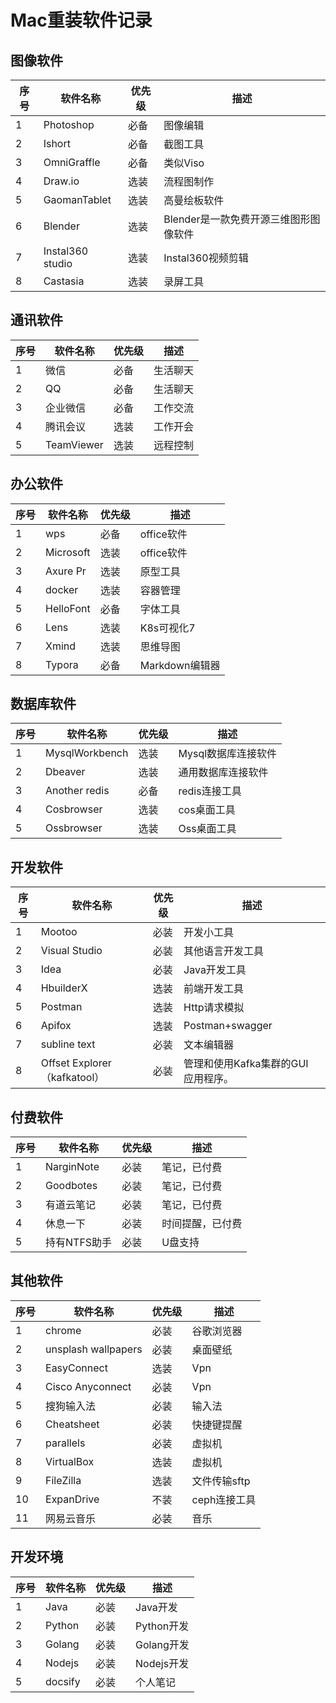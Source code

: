 # Mac重装软件记录

## 图像软件

| 序号 | 软件名称         | 优先级 | 描述                                  |
| ---- | ---------------- | ------ | ------------------------------------- |
| 1    | Photoshop        | 必备   | 图像编辑                              |
| 2    | Ishort           | 必备   | 截图工具                              |
| 3    | OmniGraffle      | 必备   | 类似Viso                              |
| 4    | Draw.io          | 选装   | 流程图制作                            |
| 5    | GaomanTablet     | 选装   | 高曼绘板软件                          |
| 6    | Blender          | 选装   | Blender是一款免费开源三维图形图像软件 |
| 7    | Instal360 studio | 选装   | Instal360视频剪辑                     |
| 8    | Castasia         | 选装   | 录屏工具                              |

## 通讯软件

| 序号 | 软件名称   | 优先级 | 描述     |
| ---- | ---------- | ------ | -------- |
| 1    | 微信       | 必备   | 生活聊天 |
| 2    | QQ         | 必备   | 生活聊天 |
| 3    | 企业微信   | 必备   | 工作交流 |
| 4    | 腾讯会议   | 选装   | 工作开会 |
| 5    | TeamViewer | 选装   | 远程控制 |

## 办公软件

| 序号 | 软件名称  | 优先级 | 描述           |
| ---- | --------- | ------ | -------------- |
| 1    | wps       | 必备   | office软件     |
| 2    | Microsoft | 选装   | office软件     |
| 3    | Axure Pr  | 选装   | 原型工具       |
| 4    | docker    | 选装   | 容器管理       |
| 5    | HelloFont | 必备   | 字体工具       |
| 6    | Lens      | 选装   | K8s可视化7     |
| 7    | Xmind     | 选装   | 思维导图       |
| 8    | Typora    | 必备   | Markdown编辑器 |

## 数据库软件

| 序号 | 软件名称       | 优先级 | 描述                |
| ---- | -------------- | ------ | ------------------- |
| 1    | MysqlWorkbench | 选装   | Mysql数据库连接软件 |
| 2    | Dbeaver        | 选装   | 通用数据库连接软件  |
| 3    | Another redis  | 必备   | redis连接工具       |
| 4    | Cosbrowser     | 选装   | cos桌面工具         |
| 5    | Ossbrowser     | 选装   | Oss桌面工具         |

## 开发软件

| 序号 | 软件名称                     | 优先级 | 描述                                |
| ---- | ---------------------------- | ------ | ----------------------------------- |
| 1    | Mootoo                       | 必装   | 开发小工具                          |
| 2    | Visual Studio                | 必装   | 其他语言开发工具                    |
| 3    | Idea                         | 必装   | Java开发工具                        |
| 4    | HbuilderX                    | 选装   | 前端开发工具                        |
| 5    | Postman                      | 选装   | Http请求模拟                        |
| 6    | Apifox                       | 选装   | Postman+swagger                     |
| 7    | subline text                 | 必装   | 文本编辑器                          |
| 8    | Offset Explorer（kafkatool） | 必装   | 管理和使用Kafka集群的GUI 应用程序。 |

## 付费软件

| 序号 | 软件名称     | 优先级 | 描述             |
| ---- | ------------ | ------ | ---------------- |
| 1    | NarginNote   | 必装   | 笔记，已付费     |
| 2    | Goodbotes    | 必装   | 笔记，已付费     |
| 3    | 有道云笔记   | 必装   | 笔记，已付费     |
| 4    | 休息一下     | 必装   | 时间提醒，已付费 |
| 5    | 持有NTFS助手 | 必装   | U盘支持          |

## 其他软件

| 序号 | 软件名称            | 优先级 | 描述         |
| ---- | ------------------- | ------ | ------------ |
| 1    | chrome              | 必装   | 谷歌浏览器   |
| 2    | unsplash wallpapers | 必装   | 桌面壁纸     |
| 3    | EasyConnect         | 选装   | Vpn          |
| 4    | Cisco Anyconnect    | 必装   | Vpn          |
| 5    | 搜狗输入法          | 必装   | 输入法       |
| 6    | Cheatsheet          | 必装   | 快捷键提醒   |
| 7    | parallels           | 必装   | 虚拟机       |
| 8    | VirtualBox          | 选装   | 虚拟机       |
| 9    | FileZilla           | 选装   | 文件传输sftp |
| 10   | ExpanDrive          | 不装   | ceph连接工具 |
| 11   | 网易云音乐          | 必装   | 音乐         |

## 开发环境

| 序号 | 软件名称 | 优先级 | 描述       |
| ---- | -------- | ------ | ---------- |
| 1    | Java     | 必装   | Java开发   |
| 2    | Python   | 必装   | Python开发 |
| 3    | Golang   | 必装   | Golang开发 |
| 4    | Nodejs   | 必装   | Nodejs开发 |
| 5    | docsify  | 必装   | 个人笔记   |

